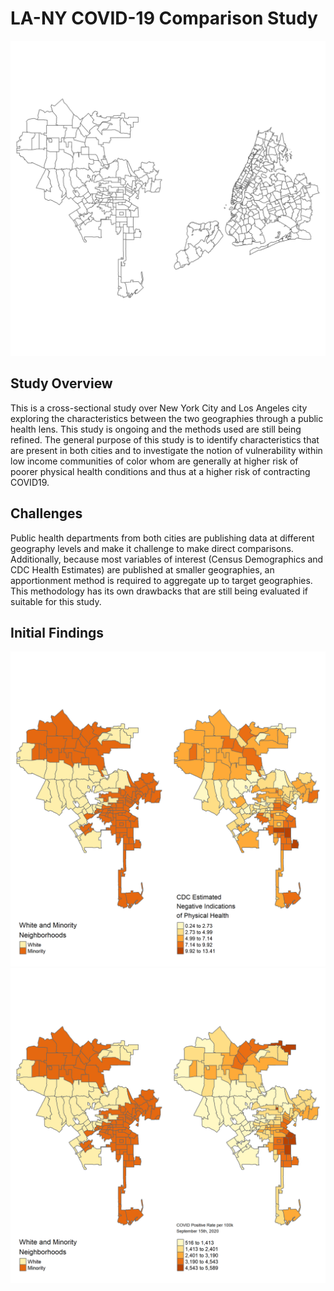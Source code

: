 # LA-NY COVID-19 Comparison Study
![alt text](images/la-ny.png)

## Study Overview
This is a cross-sectional study over New York City and Los Angeles city exploring the characteristics between the two geographies through a public health lens. This study is ongoing and the methods used are still being refined. The general purpose of this study is to identify characteristics that are present in both cities and to investigate the notion of vulnerability within low income communities of color whom are generally at higher risk of poorer physical health conditions and thus at a higher risk of contracting COVID19.

## Challenges
Public health departments from both cities are publishing data at different geography levels and make it challenge to make direct comparisons. Additionally, because most variables of interest (Census Demographics and CDC Health Estimates) are published at smaller geographies, an apportionment method is required to aggregate up to target geographies. This methodology has its own drawbacks that are still being evaluated if suitable for this study. 

## Initial Findings

![alt text](images/la-minority-phlth.png)
![alt text](images/la-minority-covid.png)
